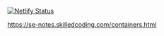 [![Netlify Status](https://api.netlify.com/api/v1/badges/bfc98b28-710d-4938-b0fe-e8ed6bdf1862/deploy-status)](https://app.netlify.com/sites/se-notes-mdbook/deploys)


https://se-notes.skilledcoding.com/containers.html
